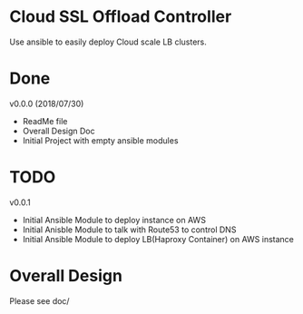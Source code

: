 # Cloud SSL Offload Controller
Use ansible to easily deploy Cloud scale LB clusters.

# Done
v0.0.0 (2018/07/30)
* ReadMe file
* Overall Design Doc
* Initial Project with empty ansible modules

# TODO
v0.0.1
* Initial Ansible Module to deploy instance on AWS
* Initial Anisble Module to talk with Route53 to control DNS
* Initial Ansible Module to deploy LB(Haproxy Container) on AWS instance


# Overall Design
Please see doc/
